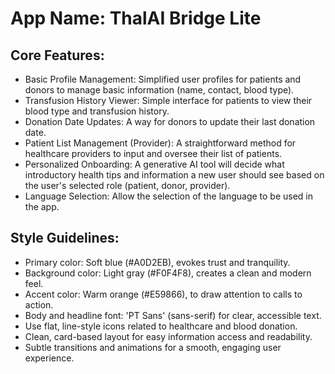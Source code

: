# **App Name**: ThalAI Bridge Lite

## Core Features:

- Basic Profile Management: Simplified user profiles for patients and donors to manage basic information (name, contact, blood type).
- Transfusion History Viewer: Simple interface for patients to view their blood type and transfusion history.
- Donation Date Updates: A way for donors to update their last donation date.
- Patient List Management (Provider): A straightforward method for healthcare providers to input and oversee their list of patients.
- Personalized Onboarding: A generative AI tool will decide what introductory health tips and information a new user should see based on the user's selected role (patient, donor, provider).
- Language Selection: Allow the selection of the language to be used in the app.

## Style Guidelines:

- Primary color: Soft blue (#A0D2EB), evokes trust and tranquility.
- Background color: Light gray (#F0F4F8), creates a clean and modern feel.
- Accent color: Warm orange (#E59866), to draw attention to calls to action.
- Body and headline font: 'PT Sans' (sans-serif) for clear, accessible text.
- Use flat, line-style icons related to healthcare and blood donation.
- Clean, card-based layout for easy information access and readability.
- Subtle transitions and animations for a smooth, engaging user experience.